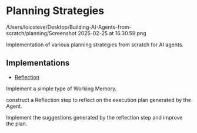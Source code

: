 # Planning Strategies

/Users/loicsteve/Desktop/Building-AI-Agents-from-scratch/planning/Screenshot 2025-02-25 at 16.30.59.png


Implementation of various planning strategies from scratch for AI agents.

## Implementations

- [Reflection](reflection/)

Implement a simple type of Working Memory.

construct a Reflection step to reflect on the execution plan generated by the Agent.

Implement the suggestions generated by the reflection step and improve the plan.